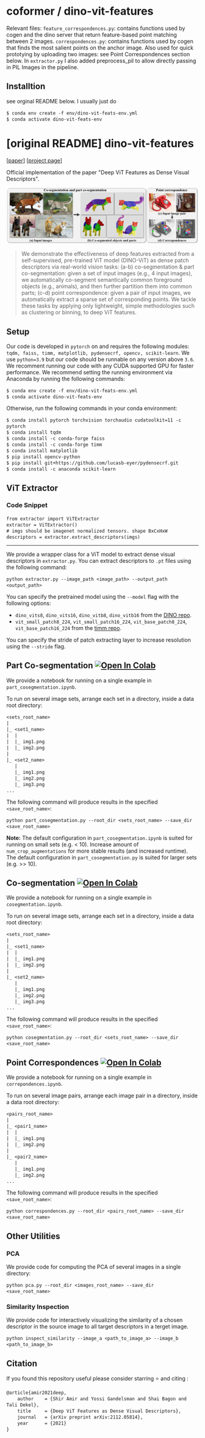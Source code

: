 # coformer / dino-vit-features
Relevant files:
`feature_correspondences.py`: contains functions used by cogen and the dino server that return feature-based point matching between 2 images.
`correspondences.py`: contains functions used by cogen that finds the most salient points on the anchor image. Also used for quick prototying by uploading two images: see Point Correspondences section below.
In `extractor.py` I also added preprocess_pil to allow directly passing in PIL Images in the pipeline.
## Installtion 
see orginal README below. I usually just do
```
$ conda env create -f env/dino-vit-feats-env.yml
$ conda activate dino-vit-feats-env
```

# [original README] dino-vit-features
[[paper](https://arxiv.org/abs/2112.05814)] [[project page](https://dino-vit-features.github.io)]

Official implementation of the paper "Deep ViT Features as Dense Visual Descriptors".

![teaser](./assets/teaser.png)

>We demonstrate the effectiveness of deep features extracted from a self-supervised, pre-trained ViT model (DINO-ViT) as dense patch descriptors via real-world vision tasks: 
(a-b) co-segmentation & part co-segmentation: given a set of input images (e.g., 4 input images), we automatically co-segment semantically
common foreground objects (e.g., animals), and then further partition them into common parts; (c-d) point correspondence:
given a pair of input images, we automatically extract a sparse set of corresponding points. We tackle these tasks by applying
only lightweight, simple methodologies such as clustering or binning, to deep ViT features.

## Setup
Our code is developed in `pytorch` on and requires the following modules: `tqdm, faiss, timm, matplotlib, pydensecrf, opencv, scikit-learn`.
We use `python=3.9` but our code should be runnable on any version above `3.6`.
We recomment running our code with any CUDA supported GPU for faster performance.
We recommend setting the running environment via Anaconda by running the following commands:
```
$ conda env create -f env/dino-vit-feats-env.yml
$ conda activate dino-vit-feats-env
```
Otherwise, run the following commands in your conda environment:
```
$ conda install pytorch torchvision torchaudio cudatoolkit=11 -c pytorch
$ conda install tqdm
$ conda install -c conda-forge faiss
$ conda install -c conda-forge timm 
$ conda install matplotlib
$ pip install opencv-python
$ pip install git+https://github.com/lucasb-eyer/pydensecrf.git
$ conda install -c anaconda scikit-learn
```

## ViT Extractor

### Code Snippet
```
from extractor import ViTExtractor
extractor = ViTExtractor()
# imgs should be imagenet normalized tensors. shape BxCxHxW
descriptors = extractor.extract_descriptors(imgs) 
```
---
We provide a wrapper class for a ViT model to extract dense visual descriptors in `extractor.py`.
You can extract descriptors to `.pt` files using the following command:
```
python extractor.py --image_path <image_path> --output_path <output_path>
```
You can specify the pretrained model using the `--model` flag with the following options:
* `dino_vits8`, `dino_vits16`, `dino_vitb8`, `dino_vitb16` from the [DINO repo](https://github.com/facebookresearch/dino).
* `vit_small_patch8_224`, `vit_small_patch16_224`, `vit_base_patch8_224`, `vit_base_patch16_224` from the [timm repo](https://github.com/rwightman/pytorch-image-models/tree/master/timm).

You can specify the stride of patch extracting layer to increase resolution using the `--stride` flag.

## Part Co-segmentation [![Open In Colab](https://colab.research.google.com/assets/colab-badge.svg)](http://colab.research.google.com/github/shiramir/dino-vit-features/blob/main/part_cosegmentation.ipynb)
We provide a notebook for running on a single example in `part_cosegmentation.ipynb`. 

To run on several image sets, arrange each set in a directory, inside a data root directory:

```
<sets_root_name>
|
|_ <set1_name>
|  |
|  |_ img1.png
|  |_ img2.png
|   
|_ <set2_name>
   |
   |_ img1.png
   |_ img2.png
   |_ img3.png
...
```
The following command will produce results in the specified `<save_root_name>`:
```
python part_cosegmentation.py --root_dir <sets_root_name> --save_dir <save_root_name>
```

**Note:** The default configuration in `part_cosegmentation.ipynb` is suited for running on small sets (e.g. < 10). Increase amount of `num_crop_augmentations` for more stable results (and increased runtime). The default configuration in `part_cosegmentation.py` is suited for larger sets (e.g. >> 10).

## Co-segmentation [![Open In Colab](https://colab.research.google.com/assets/colab-badge.svg)](http://colab.research.google.com/github/shiramir/dino-vit-features/blob/main/cosegmentation.ipynb)
We provide a notebook for running on a single example in `cosegmentation.ipynb`. 

To run on several image sets, arrange each set in a directory, inside a data root directory:

```
<sets_root_name>
|
|_ <set1_name>
|  |
|  |_ img1.png
|  |_ img2.png
|   
|_ <set2_name>
   |
   |_ img1.png
   |_ img2.png
   |_ img3.png
...
```
The following command will produce results in the specified `<save_root_name>`:
```
python cosegmentation.py --root_dir <sets_root_name> --save_dir <save_root_name>
```


## Point Correspondences [![Open In Colab](https://colab.research.google.com/assets/colab-badge.svg)](http://colab.research.google.com/github/shiramir/dino-vit-features/blob/main/correspondences.ipynb)
We provide a notebook for running on a single example in `correpondences.ipynb`. 

To run on several image pairs, arrange each image pair in a directory, inside a data root directory:

```
<pairs_root_name>
|
|_ <pair1_name>
|  |
|  |_ img1.png
|  |_ img2.png
|   
|_ <pair2_name>
   |
   |_ img1.png
   |_ img2.png
...
```
The following command will produce results in the specified `<save_root_name>`:
```
python correspondences.py --root_dir <pairs_root_name> --save_dir <save_root_name>
```

## Other Utilities
### PCA
We provide code for computing the PCA of several images in a single directory:
```
python pca.py --root_dir <images_root_name> --save_dir <save_root_name>
```

### Similarity Inspection
We provide code for interactively visualizing the similarity of a chosen descriptor in the source image to all target descriptors in a terget image.
```
python inspect_similarity --image_a <path_to_image_a> --image_b <path_to_image_b>
```


## Citation
If you found this repository useful please consider starring ⭐ and citing :
```
@article{amir2021deep,
    author    = {Shir Amir and Yossi Gandelsman and Shai Bagon and Tali Dekel},
    title     = {Deep ViT Features as Dense Visual Descriptors},
    journal   = {arXiv preprint arXiv:2112.05814},
    year      = {2021}
}
```
